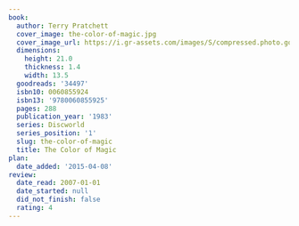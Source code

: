 ```yaml
---
book:
  author: Terry Pratchett
  cover_image: the-color-of-magic.jpg
  cover_image_url: https://i.gr-assets.com/images/S/compressed.photo.goodreads.com/books/1407111017l/34497._SX98_.jpg
  dimensions:
    height: 21.0
    thickness: 1.4
    width: 13.5
  goodreads: '34497'
  isbn10: 0060855924
  isbn13: '9780060855925'
  pages: 288
  publication_year: '1983'
  series: Discworld
  series_position: '1'
  slug: the-color-of-magic
  title: The Color of Magic
plan:
  date_added: '2015-04-08'
review:
  date_read: 2007-01-01
  date_started: null
  did_not_finish: false
  rating: 4
---
```

